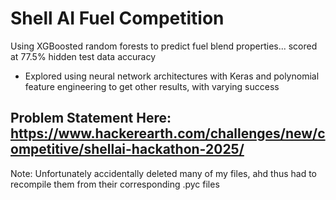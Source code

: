 # Shell AI Fuel Competition
Using XGBoosted random forests to predict fuel blend properties... scored at 77.5% hidden test data accuracy

- Explored using neural network architectures with Keras and polynomial feature engineering to get other results, with varying success

## Problem Statement Here: https://www.hackerearth.com/challenges/new/competitive/shellai-hackathon-2025/

Note: Unfortunately accidentally deleted many of my files, ahd thus had to recompile them from their corresponding .pyc files

